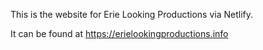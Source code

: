 This is the website for Erie Looking Productions via Netlify.

It can be found at <https://erielookingproductions.info>



